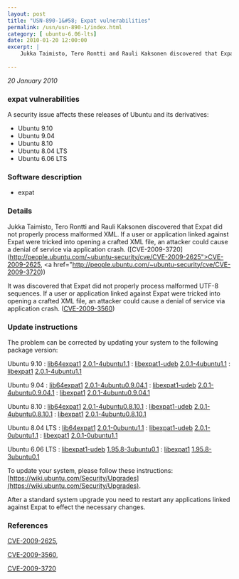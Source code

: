 ```yaml
---
layout: post
title: "USN-890-1&#58; Expat vulnerabilities"
permalink: /usn/usn-890-1/index.html
category: [ ubuntu-6.06-lts]
date: 2010-01-20 12:00:00
excerpt: |
    Jukka Taimisto, Tero Rontti and Rauli Kaksonen discovered that Expat did not properly process malformed XML. If a user or application linked against Expat were tricked into opening a crafted XML file, an attacker could cause a denial of service via application crash. ([CVE-2009-3720](http://people.ubuntu.com/~ubuntu-security/cve/CVE-2009-2625">CVE-2009-2625</a>, <a href="http://people.ubuntu.com/~ubuntu-security/cve/CVE-2009-3720))
    
--- 
```

 
 

*20 January 2010*

### expat vulnerabilities

A security issue affects these releases of Ubuntu and its derivatives:

* Ubuntu 9.10
* Ubuntu 9.04
* Ubuntu 8.10
* Ubuntu 8.04 LTS
* Ubuntu 6.06 LTS

### Software description

* expat 

### Details

Jukka Taimisto, Tero Rontti and Rauli Kaksonen discovered that Expat did not properly process malformed XML. If a user or application linked against Expat were tricked into opening a crafted XML file, an attacker could cause a denial of service via application crash. ([CVE-2009-3720](http://people.ubuntu.com/~ubuntu-security/cve/CVE-2009-2625">CVE-2009-2625</a>, <a href="http://people.ubuntu.com/~ubuntu-security/cve/CVE-2009-3720))

It was discovered that Expat did not properly process malformed UTF-8 sequences. If a user or application linked against Expat were tricked into opening a crafted XML file, an attacker could cause a denial of service via application crash. ([CVE-2009-3560](http://people.ubuntu.com/~ubuntu-security/cve/CVE-2009-3560)) 

### Update instructions

The problem can be corrected by updating your system to the following package version:

Ubuntu 9.10
 : [lib64expat1](https://launchpad.net/ubuntu/+source/expat) <span> [2.0.1-4ubuntu1.1](https://launchpad.net/ubuntu/+source/expat/2.0.1-4ubuntu1.1) </span> 
 : [libexpat1-udeb](https://launchpad.net/ubuntu/+source/expat) <span> [2.0.1-4ubuntu1.1](https://launchpad.net/ubuntu/+source/expat/2.0.1-4ubuntu1.1) </span> 
 : [libexpat1](https://launchpad.net/ubuntu/+source/expat) <span> [2.0.1-4ubuntu1.1](https://launchpad.net/ubuntu/+source/expat/2.0.1-4ubuntu1.1) </span> 

Ubuntu 9.04
 : [lib64expat1](https://launchpad.net/ubuntu/+source/expat) <span> [2.0.1-4ubuntu0.9.04.1](https://launchpad.net/ubuntu/+source/expat/2.0.1-4ubuntu0.9.04.1) </span> 
 : [libexpat1-udeb](https://launchpad.net/ubuntu/+source/expat) <span> [2.0.1-4ubuntu0.9.04.1](https://launchpad.net/ubuntu/+source/expat/2.0.1-4ubuntu0.9.04.1) </span> 
 : [libexpat1](https://launchpad.net/ubuntu/+source/expat) <span> [2.0.1-4ubuntu0.9.04.1](https://launchpad.net/ubuntu/+source/expat/2.0.1-4ubuntu0.9.04.1) </span> 

Ubuntu 8.10
 : [lib64expat1](https://launchpad.net/ubuntu/+source/expat) <span> [2.0.1-4ubuntu0.8.10.1](https://launchpad.net/ubuntu/+source/expat/2.0.1-4ubuntu0.8.10.1) </span> 
 : [libexpat1-udeb](https://launchpad.net/ubuntu/+source/expat) <span> [2.0.1-4ubuntu0.8.10.1](https://launchpad.net/ubuntu/+source/expat/2.0.1-4ubuntu0.8.10.1) </span> 
 : [libexpat1](https://launchpad.net/ubuntu/+source/expat) <span> [2.0.1-4ubuntu0.8.10.1](https://launchpad.net/ubuntu/+source/expat/2.0.1-4ubuntu0.8.10.1) </span> 

Ubuntu 8.04 LTS
 : [lib64expat1](https://launchpad.net/ubuntu/+source/expat) <span> [2.0.1-0ubuntu1.1](https://launchpad.net/ubuntu/+source/expat/2.0.1-0ubuntu1.1) </span> 
 : [libexpat1-udeb](https://launchpad.net/ubuntu/+source/expat) <span> [2.0.1-0ubuntu1.1](https://launchpad.net/ubuntu/+source/expat/2.0.1-0ubuntu1.1) </span> 
 : [libexpat1](https://launchpad.net/ubuntu/+source/expat) <span> [2.0.1-0ubuntu1.1](https://launchpad.net/ubuntu/+source/expat/2.0.1-0ubuntu1.1) </span> 

Ubuntu 6.06 LTS
 : [libexpat1-udeb](https://launchpad.net/ubuntu/+source/expat) <span> [1.95.8-3ubuntu0.1](https://launchpad.net/ubuntu/+source/expat/1.95.8-3ubuntu0.1) </span> 
 : [libexpat1](https://launchpad.net/ubuntu/+source/expat) <span> [1.95.8-3ubuntu0.1](https://launchpad.net/ubuntu/+source/expat/1.95.8-3ubuntu0.1) </span> 

To update your system, please follow these instructions: [https://wiki.ubuntu.com/Security/Upgrades](https://wiki.ubuntu.com/Security/Upgrades).

After a standard system upgrade you need to restart any applications linked against Expat to effect the necessary changes. 

### References

 
 [CVE-2009-2625](http://people.ubuntu.com/~ubuntu-security/cve/CVE-2009-2625), 

 [CVE-2009-3560](http://people.ubuntu.com/~ubuntu-security/cve/CVE-2009-3560), 

 [CVE-2009-3720](http://people.ubuntu.com/~ubuntu-security/cve/CVE-2009-3720)
 

